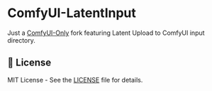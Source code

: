 # ComfyUI-LatentInput

Just a [ComfyUI-Only](https://github.com/eric183/ComfyUI-Only) fork featuring Latent Upload to ComfyUI input directory.

## 📄 License

MIT License - See the [LICENSE](LICENSE) file for details.
